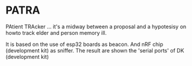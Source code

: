 # PATRA
PAtient TRAcker ... it's a midway between a proposal and a hypotesisy on howto track elder and person memory ill. 

It is based on the use of esp32 boards as beacon. And nRF chip (development kit) as sniffer. The result are shown the 'serial ports' of DK (development kit)


